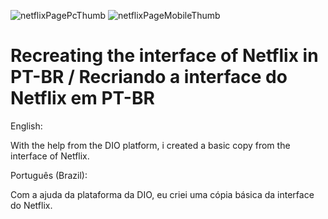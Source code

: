 ![netflixPagePcThumb](https://user-images.githubusercontent.com/75752123/115881153-d509d700-a421-11eb-9b14-b2098a0f75a1.jpg)
![netflixPageMobileThumb](https://user-images.githubusercontent.com/75752123/115881155-d5a26d80-a421-11eb-928f-0d594062c56e.jpg)
# Recreating the interface of Netflix in PT-BR / Recriando a interface do Netflix em PT-BR

English:

With the help from the DIO platform, i created a basic copy from the interface of Netflix.

Português (Brazil):

Com a ajuda da plataforma da DIO, eu criei uma cópia básica da interface do Netflix.
